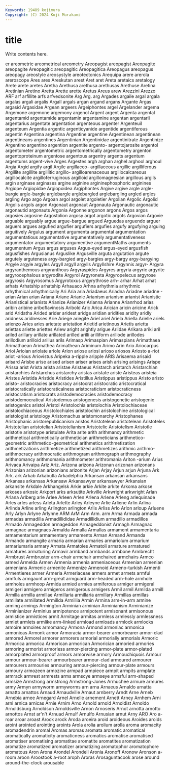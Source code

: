 ```yaml
---
Keywords: 19489 kojimura
Copyright: (C) 2024 Koji Murakami
---
```


# title

Write contents here.



er areometric areometrical
areometry Areopagist areopagist Areopagite areopagite Areopagitic areopagitic Areopagitica Areopagus areopagus
areopagy areostyle areosystyle areotectonics Arequipa arere arerola areroscope Ares ares
Areskutan arest Aret aret Areta aretaics aretalogy Arete arete aretes
Aretha Arethusa arethusa arethusas Arethuse Aretina Aretinian Aretino Aretta Arette
arette Aretus Areus arew Arezzini Arezzo ARF arf arfillite arfs
arfvedsonite Arg Arg. arg Argades argaile argal argala argalas argali
argalis Argall argals argan argand argans Argante Argas argasid Argasidae
Argean argeers Argeiphontes argel Argelander argema Argemone argemone argemony argenol
Argent argent Argenta argental argentamid argentamide argentamin argentamine argentan argentarii
argentarius argentate argentation argenteous argenter Argenteuil argenteum Argentia argentic argenticyanide
argentide argentiferous argentin Argentina argentina Argentine argentine Argentinean argentinean argentineans
argentines Argentinian Argentinidae argentinitrate Argentinize Argentino argentino argention argentite argento-
argentojarosite argentol argentometer argentometric argentometrically argentometry argenton argentoproteinum argentose argentous
argentry argents argentum argentums argent-vive Arges Argestes argh arghan arghel
arghool arghoul Argia Argid argify argil Argile argillaceo- argillaceous argillic
argilliferous Argillite argillite argillitic argillo- argilloarenaceous argillocalcareous argillocalcite argilloferruginous argilloid
argillomagnesian argillous argils argin arginase arginases argine arginine argininephosphoric arginines
Argiope Argiopidae Argiopoidea Argiphontes Argive argive argle argle-bargie argle-bargle arglebargle
arglebargled arglebargling argled argles argling Argo argo Argoan argol argolet
argoletier Argolian Argolic Argolid Argolis argols argon Argonaut argonaut Argonauta
Argonautic argonautic argonautid argonauts Argonia Argonne argonon argons Argos argos
argosies argosine Argostolion argosy argot argotic argots Argovian Argovie arguable
arguably argue argue-bargue argued Arguedas arguendo arguer arguers argues argufied
argufier argufiers argufies argufy argufying arguing arguitively Argulus argument argumenta
argumental argumentation argumentatious argumentative argumentatively argumentativeness argumentator argumentatory argumentive argumentMaths
arguments argumentum Argus argus arguses Argus-eyed argus-eyed argusfish argusfishes Argusianus
Arguslike Argusville arguta argutation argute argutely arguteness argy-bargied argy-bargies argy-bargy
argy-bargying Argyle argyle argyles Argyll argyll argylls Argyllshire Argynnis argyr-
Argyra argyranthemous argyranthous Argyraspides Argyres argyria argyric argyrite argyrocephalous argyrodite
Argyrol Argyroneta Argyropelecus argyrose argyrosis Argyrosomus Argyrotoxus argyrythrose arh- arhar
Arhat arhat arhats Arhatship arhatship Arhauaco Arhna arhythmia arhythmic arhythmical
arhythmically Ari Aria aria Ariadaeus Ariadna Ariadne ariadne -arian Arian
arian Ariana Ariane Arianie Arianism arianism arianist Arianistic Arianistical arianists
Arianize Arianizer Arianna Arianne Arianrhod arias aribin aribine ariboflavinosis Aribold
Aric Arica Arician aricin aricine Arick arid Aridatha Arided arider
aridest aridge aridian aridities aridity aridly aridness aridnesses Arie Ariege
ariegite Ariel ariel Ariela Ariella Arielle ariels arienzo Aries aries
arietate arietation Arietid arietinous Arietis arietta ariettas ariette ariettes Ariew
aright arightly arigue Ariidae Arikara ariki aril ariled arillary arillate
arillated arilled arilli arilliform arillode arillodes arillodium arilloid arillus arils
Arimasp Arimaspian Arimaspians Arimathaea Arimathaean Arimathea Arimathean Ariminum Arimo Arin
Ario Ariocarpus Arioi Arioian ariolate ariole Arion ariose ariosi arioso
ariosos Ariosto a-riot ariot -arious Ariovistus Aripeka a-ripple aripple ARIS
Arisaema arisaid arisard Arisbe arise arised arisen ariser arises arish
arising arisings Arispe Arissa arist Arista arista aristae Aristaeus Aristarch
aristarch Aristarchian aristarchies Aristarchus aristarchy aristas aristate ariste Aristeas aristeia
Aristes Aristida Aristide Aristides Aristillus Aristippus aristippus Aristo aristo aristo-
aristocracies aristocracy aristocrat aristocratic aristocratical aristocratically aristocraticalness aristocraticism aristocraticness aristocratism
aristocrats aristodemocracies aristodemocracy aristodemocratical Aristodemus aristogenesis aristogenetic aristogenic aristogenics aristoi
Aristol Aristolochia aristolochia Aristolochiaceae aristolochiaceous Aristolochiales aristolochin aristolochine aristological aristologist
aristology Aristomachus aristomonarchy Aristophanes Aristophanic aristorepublicanism aristos Aristotelean aristotelean Aristoteles
Aristotelian aristotelian Aristotelianism Aristotelic Aristotelism Aristotle aristotle aristotype aristulate Arita
arite arith arithmancy arithmetic arithmetical arithmetically arithmetician arithmeticians arithmetico-geometric arithmetico-geometrical
arithmetics arithmetization arithmetizations arithmetize arithmetized arithmetizes arithmic arithmo- arithmocracy arithmocratic
arithmogram arithmograph arithmography arithmomancy arithmomania arithmometer arithromania Ariton -arium Arius
Arivaca Arivaipa Ariz Ariz. Arizona arizona Arizonan arizonan arizonans Arizonian
arizonian arizonians arizonite Arjan Arjay Arjun arjun Arjuna Ark Ark.
ark Arkab Arkabutla Arkadelphia Arkansan arkansan arkansans Arkansas arkansas Arkansaw
Arkansawyer arkansawyer Arkansian arkansite Arkdale Arkhangelsk Arkie arkie Arkite arkite
Arkoma arkose arkoses arkosic Arkport arks arksutite Arkville Arkwright arkwright
Arlan Arlana Arlberg arle Arlee Arleen Arlen Arlena Arlene Arleng
arlequinade Arles arles arless Arleta Arlette Arley Arleyne Arlie Arliene
Arlin Arlina Arlinda Arline arling Arlington arlington Arlis Arliss Arlo
Arlon arloup Arluene Arly Arlyn Arlyne Arlynne ARM ArM Arm
Arm. arm Arma Armada armada armadas armadilla Armadillididae Armadillidium armadillo
armadillos Armado Armageddon armageddon Armageddonist Armagh Armagnac armagnac armagnacs Armalda
Armalla Armallas armament armamentaria armamentarium armamentary armaments Arman Armand Armanda
Armando armangite armaria armarian armaries armariolum armarium armariumaria armary Armata
Armatoles Armatoli armature armatured armatures armaturing Armavir armband armbands armbone
Armbrecht Armbrust Armbruster arm-chair armchair armchaired armchairs Armco armed Armelda
Armen Armenia armenia armeniaceous Armenian armenian armenians Armenic armenite Armenize
Armenoid Armeno-turkish Armenti Armentieres armer Armeria Armeriaceae armers armet armets
armful armfuls armgaunt arm-great armguard arm-headed arm-hole armhole armholes armhoop
Armida armied armies armiferous armiger armigeral armigeri armigero armigeros armigerous
armigers Armil armil Armilda armill Armilla armilla armillae Armillaria armillaria
armillary Armillas armillas armillate armillated Armillda Armillia Armin Armina arm-in-arm
armine arming armings Armington Arminian arminian Arminianism Arminianize Arminianizer Arminius
armipotence armipotent armisonant armisonous armistice armistices armit Armitage armitas armless
armlessly armlessness armlet armlets armlike arm-linked armload armloads armlock armlocks
armoire armoires armomancy Armona Armond armoniac armonica armonicas Armonk armor
Armoracia armor-bearer armorbearer armor-clad armored Armorel armorer armorers armorial armorially
armorials Armoric Armorica armorica Armorican armorican Armorician armoried armories armoring
armorist armorless armor-piercing armor-plate armor-plated armorplated armorproof armors armorwise armory
Armouchiquois Armour armour armour-bearer armourbearer armour-clad armoured armourer armourers armouries
armouring armour-piercing armour-plate armours armoury armozeen armozine armpad armpiece armpit
armpits armplate armrack armrest armrests arms armscye armseye armsful arm-shaped
armsize Armstrong armstrong Armstrong-Jones Armuchee armure armures army Armyn armyworm
armyworms arn arna Arnaeus Arnaldo arnatta arnatto arnattos Arnaud Arnaudville
Arnaut arnberry Arndt Arne Arneb Arnebia arnee Arnegard Arnel Arnelle
arnement Arnett Arney Arnhem Arni arni arnica arnicas Arnie Arnim
Arno Arnold arnold Arnoldist Arnoldo Arnoldsburg Arnoldson Arnoldsville Arnon Arnoseris
Arnot arnotta arnotto arnottos Arnst ar'n't Arnuad Arnulf Arnulfo Arnusian
arnut Arny ARO Aro a-roar aroar aroast Arock arock Aroda
aroeira aroid aroideous Aroides aroids aroint arointed arointing aroints Arola
arolia arolium arolla aroma aromacity aromadendrin aromal Aromas aromas aromata
aromatic aromatical aromatically aromaticity aromaticness aromatics aromatise aromatised aromatiser aromatising
aromatitae aromatite aromatites aromatization aromatize aromatized aromatizer aromatizing aromatophor aromatophore
aromatous Aron Arona Arondel Arondell Aronia Aronoff Aronow Aronson a-room
aroon Aroostook a-root aroph Aroras Arosaguntacook arose around around-the-clock arousable

